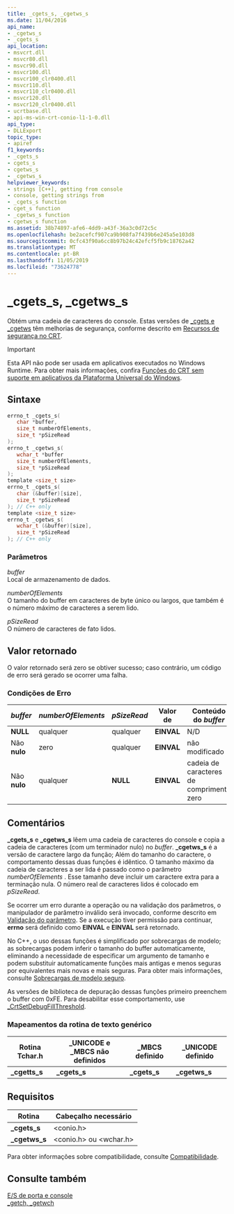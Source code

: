 ```yaml
---
title: _cgets_s, _cgetws_s
ms.date: 11/04/2016
api_name:
- _cgetws_s
- _cgets_s
api_location:
- msvcrt.dll
- msvcr80.dll
- msvcr90.dll
- msvcr100.dll
- msvcr100_clr0400.dll
- msvcr110.dll
- msvcr110_clr0400.dll
- msvcr120.dll
- msvcr120_clr0400.dll
- ucrtbase.dll
- api-ms-win-crt-conio-l1-1-0.dll
api_type:
- DLLExport
topic_type:
- apiref
f1_keywords:
- _cgets_s
- cgets_s
- cgetws_s
- _cgetws_s
helpviewer_keywords:
- strings [C++], getting from console
- console, getting strings from
- _cgets_s function
- cget_s function
- _cgetws_s function
- cgetws_s function
ms.assetid: 38b74897-afe6-4dd9-a43f-36a3c0d72c5c
ms.openlocfilehash: be2acefcf907ca9b908fa7f439b6e245a5e103d8
ms.sourcegitcommit: 0cfc43f90a6cc8b97b24c42efcf5fb9c18762a42
ms.translationtype: MT
ms.contentlocale: pt-BR
ms.lasthandoff: 11/05/2019
ms.locfileid: "73624778"
---
```

# <a name="_cgets_s-_cgetws_s"></a>_cgets_s, _cgetws_s

Obtém uma cadeia de caracteres do console. Estas versões de [_cgets e _cgetws](../../c-runtime-library/cgets-cgetws.md) têm melhorias de segurança, conforme descrito em [Recursos de segurança no CRT](../../c-runtime-library/security-features-in-the-crt.md).

> [!IMPORTANT]
> Esta API não pode ser usada em aplicativos executados no Windows Runtime. Para obter mais informações, confira [Funções do CRT sem suporte em aplicativos da Plataforma Universal do Windows](../../cppcx/crt-functions-not-supported-in-universal-windows-platform-apps.md).

## <a name="syntax"></a>Sintaxe

```C
errno_t _cgets_s(
   char *buffer,
   size_t numberOfElements,
   size_t *pSizeRead
);
errno_t _cgetws_s(
   wchar_t *buffer
   size_t numberOfElements,
   size_t *pSizeRead
);
template <size_t size>
errno_t _cgets_s(
   char (&buffer)[size],
   size_t *pSizeRead
); // C++ only
template <size_t size>
errno_t _cgetws_s(
   wchar_t (&buffer)[size],
   size_t *pSizeRead
); // C++ only
```

### <a name="parameters"></a>Parâmetros

*buffer*<br/>
Local de armazenamento de dados.

*numberOfElements*<br/>
O tamanho do buffer em caracteres de byte único ou largos, que também é o número máximo de caracteres a serem lido.

*pSizeRead*<br/>
O número de caracteres de fato lidos.

## <a name="return-value"></a>Valor retornado

O valor retornado será zero se obtiver sucesso; caso contrário, um código de erro será gerado se ocorrer uma falha.

### <a name="error-conditions"></a>Condições de Erro

|*buffer*|*numberOfElements*|*pSizeRead*|Valor de|Conteúdo do *buffer*|
|--------------|------------------------|-----------------|------------|--------------------------|
|**NULL**|qualquer|qualquer|**EINVAL**|N/D|
|Não **nulo**|zero|qualquer|**EINVAL**|não modificado|
|Não **nulo**|qualquer|**NULL**|**EINVAL**|cadeia de caracteres de comprimento zero|

## <a name="remarks"></a>Comentários

**_cgets_s** e **_cgetws_s** lêem uma cadeia de caracteres do console e copia a cadeia de caracteres (com um terminador nulo) no *buffer*. **_cgetws_s** é a versão de caractere largo da função; Além do tamanho do caractere, o comportamento dessas duas funções é idêntico. O tamanho máximo da cadeia de caracteres a ser lida é passado como o parâmetro *numberOfElements* . Esse tamanho deve incluir um caractere extra para a terminação nula. O número real de caracteres lidos é colocado em *pSizeRead*.

Se ocorrer um erro durante a operação ou na validação dos parâmetros, o manipulador de parâmetro inválido será invocado, conforme descrito em [Validação do parâmetro](../../c-runtime-library/parameter-validation.md). Se a execução tiver permissão para continuar, **errno** será definido como **EINVAL** e **EINVAL** será retornado.

No C++, o uso dessas funções é simplificado por sobrecargas de modelo; as sobrecargas podem inferir o tamanho do buffer automaticamente, eliminando a necessidade de especificar um argumento de tamanho e podem substituir automaticamente funções mais antigas e menos seguras por equivalentes mais novas e mais seguras. Para obter mais informações, consulte [Sobrecargas de modelo seguro](../../c-runtime-library/secure-template-overloads.md).

As versões de biblioteca de depuração dessas funções primeiro preenchem o buffer com 0xFE. Para desabilitar esse comportamento, use [_CrtSetDebugFillThreshold](crtsetdebugfillthreshold.md).

### <a name="generic-text-routine-mappings"></a>Mapeamentos da rotina de texto genérico

|Rotina Tchar.h|_UNICODE e _MBCS não definidos|_MBCS definido|_UNICODE definido|
|---------------------|--------------------------------------|--------------------|-----------------------|
|**_cgetts_s**|**_cgets_s**|**_cgets_s**|**_cgetws_s**|

## <a name="requirements"></a>Requisitos

|Rotina|Cabeçalho necessário|
|-------------|---------------------|
|**_cgets_s**|\<conio.h>|
|**_cgetws_s**|\<conio.h> ou \<wchar.h>|

Para obter informações sobre compatibilidade, consulte [Compatibilidade](../../c-runtime-library/compatibility.md).

## <a name="see-also"></a>Consulte também

[E/S de porta e console](../../c-runtime-library/console-and-port-i-o.md)<br/>
[_getch, _getwch](getch-getwch.md)<br/>
